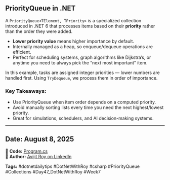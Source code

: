 ﻿## PriorityQueue in .NET

A `PriorityQueue<TElement, TPriority>` is a specialized collection introduced in .NET 6 that processes items based on their **priority** rather than the order they were added.

* **Lower priority value** means higher importance by default.
* Internally managed as a heap, so enqueue/dequeue operations are efficient.
* Perfect for scheduling systems, graph algorithms like Dijkstra’s, or anytime you need to always pick the “next most important” item.

In this example, tasks are assigned integer priorities — lower numbers are handled first. Using `TryDequeue`, we process them in order of importance.

### Key Takeaways:

* Use PriorityQueue when item order depends on a computed priority.
* Avoid manually sorting lists every time you need the next highest/lowest priority.
* Great for simulations, schedulers, and AI decision-making systems.

---

## Date: August 8, 2025  
🔗 **Code:** [Program.cs](./program.cs)  
🔗 **Author:** [Avijit Roy on LinkedIn](https://www.linkedin.com/in/HeyAvijitRoy/)  

**Tags:** #dotnetdailytips #DotNetWithRoy #csharp #PriorityQueue #Collections #Day47\_DotNetWithRoy #Week7
